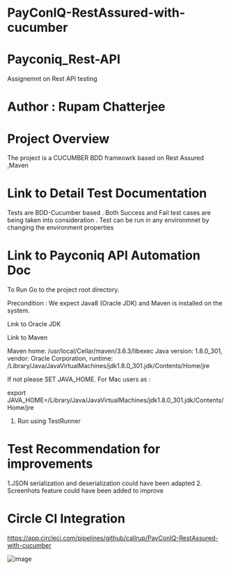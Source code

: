 # PayConIQ-RestAssured-with-cucumber

# Payconiq_Rest-API
Assignemnt on Rest API testing


# Author : Rupam Chatterjee
# Project Overview

The project is a CUCUMBER BDD frameowrk based on Rest Assured ,Maven 
# Link to Detail Test Documentation

Tests are BDD-Cucumber based . Both Success and Fail  test cases are being  taken into consideration .  Test can be run in any environmnet by changing the environment properties

# Link to Payconiq API Automation Doc

To Run
Go to the project root directory.

Precondition : We expect Java8 (Oracle JDK) and Maven is installed on the system.

Link to Oracle JDK

Link to Maven

Maven home: /usr/local/Cellar/maven/3.6.3/libexec
Java version: 1.8.0_301, vendor: Oracle Corporation, runtime: /Library/Java/JavaVirtualMachines/jdk1.8.0_301.jdk/Contents/Home/jre

If not please SET JAVA_HOME. For Mac users as :

 export JAVA_HOME=/Library/Java/JavaVirtualMachines/jdk1.8.0_301.jdk/Contents/Home/jre
 1. Run using TestRunner

# Test Recommendation for improvements
 1.JSON serialization and deserialization  could have been adapted
 2. Screenhots feature could have been added to improve


# Circle CI Integration

https://app.circleci.com/pipelines/github/callrup/PayConIQ-RestAssured-with-cucumber


![image](https://user-images.githubusercontent.com/35593071/143224308-9973e15c-c432-41df-bf2f-4938b0fecc1c.png)



